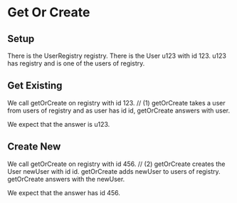 # Get Or Create

## Setup

There is the UserRegistry registry.
There is the User u123 with id 123.
u123 has registry and is one of the users of registry.

## Get Existing

We call getOrCreate on registry with id 123. // (1)
getOrCreate takes a user from users of registry and
as user has id id, getOrCreate answers with user.

We expect that the answer is u123.

## Create New

We call getOrCreate on registry with id 456. // (2)
getOrCreate creates the User newUser with id id.
getOrCreate adds newUser to users of registry.
getOrCreate answers with the newUser.

We expect that the answer has id 456.
